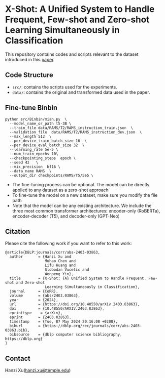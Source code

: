 # X-Shot: A Unified System to Handle Frequent, Few-shot and Zero-shot Learning Simultaneously in Classification

This repository contains codes and scripts relevant to the dataset introduced in this [paper](https://arxiv.org/abs/2403.03863).


<!-- ## Requirements -->

## Code Structure
 - `src/`: contains the scripts used for the experiments.
 - `data/`: contains the original and transformed data used in the paper. 

## Fine-tune Binbin 
```
python src/Binbin/mian.py  \
  --model_name_or_path t5-3B \
  --train_file data/RAMS/T2/RAMS_instruction_train.json  \
  --validation_file  data/RAMS/T2/RAMS_instruction_dev.json  \
  --max_length 512  \
  --per_device_train_batch_size 16  \
  --per_device_eval_batch_size 32  \
  --learning_rate 5e-5 \ 
  --num_train_epochs 10\
  --checkpointing_steps  epoch \
  --seed 42   \
  --mix_precision  bf16 \
  --data_name RAMS  \
  --output_dir checkpoints/RAMS/T5/5e5 \
```
 - The fine-tuning process can be optional. The model can be directly applied to any dataset as a zero-shot approach
 - To fine-tune the model on a new dataset, make sure you modify the file path
 - Note that the model can be any existing architecture. We include the three most common transformer architectures: encoder-only (RoBERTa), encoder-decoder (T5), and decoder-only (GPT-Neo)
<!-- ## Dataset -->


<!-- ## Model -->

## Citation 
Please cite the following work if you want to refer to this work: 
```
@article{DBLP:journals/corr/abs-2403-03863,
  author       = {Hanzi Xu and
                  Muhao Chen and
                  Lifu Huang and
                  Slobodan Vucetic and
                  Wenpeng Yin},
  title        = {X-Shot: {A} Unified System to Handle Frequent, Few-shot and Zero-shot
                  Learning Simultaneously in Classification},
  journal      = {CoRR},
  volume       = {abs/2403.03863},
  year         = {2024},
  url          = {https://doi.org/10.48550/arXiv.2403.03863},
  doi          = {10.48550/ARXIV.2403.03863},
  eprinttype    = {arXiv},
  eprint       = {2403.03863},
  timestamp    = {Tue, 07 May 2024 20:16:08 +0200},
  biburl       = {https://dblp.org/rec/journals/corr/abs-2403-03863.bib},
  bibsource    = {dblp computer science bibliography, https://dblp.org}
}
```

## Contact
Hanzi Xu(hanzi.xu@temple.edu)
